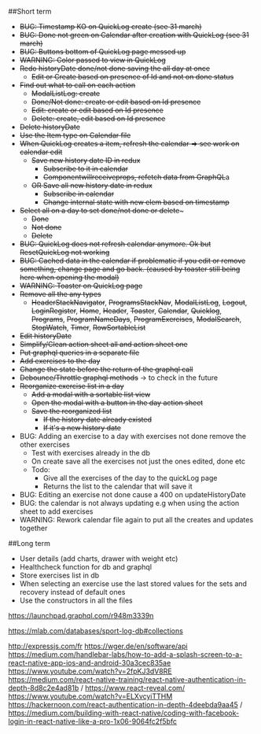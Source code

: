 
##Short term

- ~~BUG: Timestamp KO on QuickLog create (see 31 march)~~
- ~~BUG: Done not green on Calendar after creation with QuickLog (see 31 march)~~
- ~~BUG: Buttons bottom of QuickLog page messed up~~
- ~~WARNING: Color passed to view in QuickLog~~
- ~~Redo historyDate done/not done saving the all day at once~~
    - ~~Edit or Create based on presence of Id and not on done status~~
- ~~Find out what to call on each action~~
    - ~~ModalListLog: create~~
    - ~~Done/Not done: create or edit based on Id presence~~
    - ~~Edit: create or edit based on Id presence~~
    - ~~Delete: create, edit based on Id presence~~
- ~~Delete historyDate~~
- ~~Use the Item type on Calendar file~~
- ~~When QuickLog creates a item, refresh the calendar => see work on calendar edit~~
    - ~~Save new history date ID in redux~~
        - ~~Subscribe to it in calendar~~
        - ~~Componentwillreceiveprops, refetch data from GraphQL~~a
    - ~~OR Save all new history date in redux~~
        - ~~Subscribe in calendar~~
        - ~~Change internal state with new elem based on timestamp~~
- ~~Select all on a day to set done/not done or delete~~~
    - ~~Done~~
    - ~~Not done~~
    - ~~Delete~~  
- ~~BUG: QuickLog does not refresh calendar anymore. Ok but ResetQuickLog not working~~
- ~~BUG: Cached data in the calendar if problematic if you edit or remove something, change page and go back. (caused by toaster still being here when opening the modal)~~
- ~~WARNING: Toaster on QuickLog page~~
- ~~Remove all the any types~~
    - ~~HeaderStackNavigator~~, ~~ProgramsStackNav~~, ~~ModalListLog~~, ~~Logout~~, ~~LoginRegister~~, ~~Home~~, 
    ~~Header~~, ~~Toaster~~, ~~Calendar~~, ~~Quicklog~~, ~~Programs~~, ~~ProgramNameDays~~, ~~ProgramExercises~~,
    ~~ModalSearch~~, ~~StopWatch~~, ~~Timer~~, ~~RowSortableList~~
- ~~Edit historyDate~~
- ~~Simplify/Clean action sheet all and action sheet one~~
- ~~Put graphql queries in a separate file~~
- ~~Add exercises to the day~~
- ~~Change the state before the return of the graphql call~~
- ~~Debounce/Throttle graphql methods~~ -> to check in the future
- ~~Reorganize exercise list in a day~~
    - ~~Add a modal with a sortable list view~~
    - ~~Open the modal with a button in the day action sheet~~
    - ~~Save the reorganized list~~
        - ~~If the history date already existed~~
        - ~~If it's a new history date~~
- BUG: Adding an exercise to a day with exercises not done remove the other exercises
    - Test with exercises already in the db
    - On create save all the exercises not just the ones edited, done etc
    - Todo:
        - Give all the exercises of the day to the quickLog page
        - Returns the list to the calendar that will save it
- BUG: Editing an exercise not done cause a 400 on updateHistoryDate
- BUG: the calendar is not always updating e.g when using the action sheet to add exercises
- WARNING: Rework calendar file again to put all the creates and updates together

##Long term

- User details (add charts, drawer with weight etc)
- Healthcheck function for db and graphql
- Store exercises list in db
- When selecting an exercise use the last stored values for the sets and recovery instead of default ones
- Use the constructors in all the files

https://launchpad.graphql.com/r948m3339n

https://mlab.com/databases/sport-log-db#collections

http://expressjs.com/fr
https://wger.de/en/software/api
https://medium.com/handlebar-labs/how-to-add-a-splash-screen-to-a-react-native-app-ios-and-android-30a3cec835ae
https://www.youtube.com/watch?v=2fpKJ3dV8RE
https://medium.com/react-native-training/react-native-authentication-in-depth-8d8c2e4ad81b / https://www.react-reveal.com/ https://www.youtube.com/watch?v=ELXvcyiTTHM https://hackernoon.com/react-authentication-in-depth-4deebda9aa45 / https://medium.com/building-with-react-native/coding-with-facebook-login-in-react-native-like-a-pro-1x06-9064fc2f5bfc